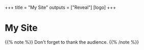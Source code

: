 +++
title = "My Site"
outputs = ["Reveal"]
[logo]
+++

# My Site

{{% note %}}
Don't forget to thank the audience.
{{% /note %}}
